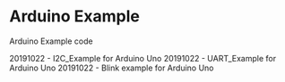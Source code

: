 # Arduino Example
Arduino Example code

20191022 - I2C_Example for Arduino Uno
20191022 - UART_Example for Arduino Uno
20191022 - Blink example for Arduino Uno
